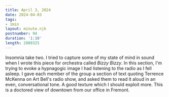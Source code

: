 ```yaml
---
title: April 3, 2024
date: 2024-04-03
tags:
- 1min
layout: minute.njk
postnumber: 94
duration: '1:10'
length: 2800325
---
```

Insomnia take two. I tried to capture some of my state of mind in sound when I wrote this piece for orchestra called *Bizzy Bizzy*. In this section, I'm trying to evoke a hypnagogic image I had listening to the radio as I fell asleep. I gave each member of the group a section of text quoting Terrence McKenna on Art Bell's radio show, and asked them to read it aloud in an even, conversational tone. A good texture which I should exploit more. This is a doctored view of downtown from our office in Fremont.  